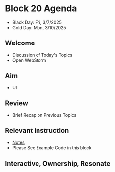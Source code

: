 
# Block 20 Agenda
- Black Day: Fri, 3/7/2025
- Gold Day: Mon, 3/10/2025

## Welcome

- Discussion of Today's Topics
- Open WebStorm

## Aim

- UI

## Review

- Brief Recap on Previous Topics

## Relevant Instruction

- [Notes](Notes.md)
- Please See Example Code in this block

## Interactive, Ownership, Resonate
